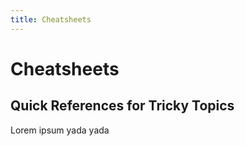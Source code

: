 ```yaml
---
title: Cheatsheets
---
```

# Cheatsheets

## Quick References for Tricky Topics 
Lorem ipsum yada yada

